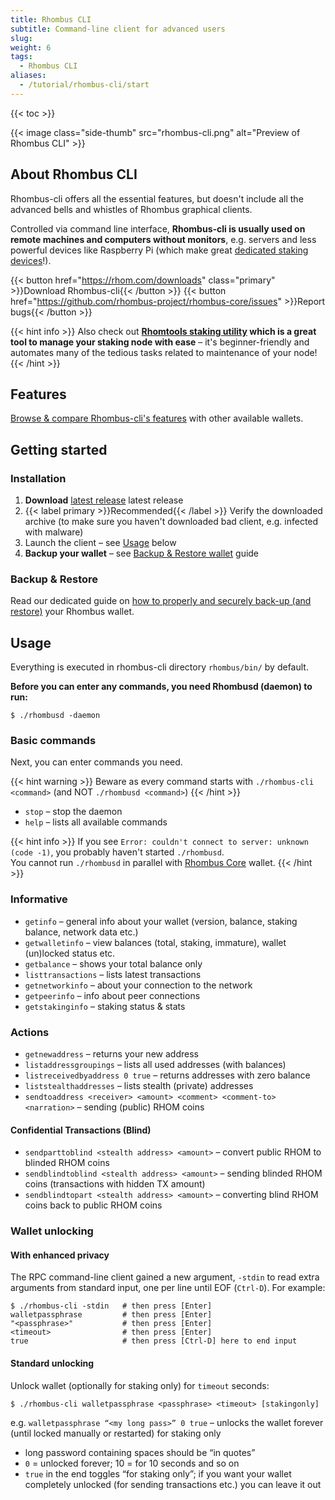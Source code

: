 ```yaml
---
title: Rhombus CLI
subtitle: Command-line client for advanced users
slug:
weight: 6
tags:
  - Rhombus CLI
aliases:
  - /tutorial/rhombus-cli/start
---
```


{{< toc >}}

{{< image class="side-thumb" src="rhombus-cli.png" alt="Preview of Rhombus CLI" >}}

## About Rhombus CLI

Rhombus-cli offers all the essential features, but doesn't include all the advanced bells and whistles of Rhombus graphical clients.

Controlled via command line interface, **Rhombus-cli is usually used on remote machines and computers without monitors**, e.g. servers and less powerful devices like Raspberry Pi (which make great [dedicated staking devices](/wiki/learn/staking/dedicated-devices/)!).


{{< button href="https://rhom.com/downloads" class="primary" >}}Download Rhombus-cli{{< /button >}}
{{< button href="https://github.com/rhombus-project/rhombus-core/issues" >}}Report bugs{{< /button >}}

{{< hint info >}}
Also check out **[Rhomtools staking utility](/wiki/learn/staking/rhomtools/) which is a great tool to manage your staking node with ease** – it's beginner-friendly and automates many of the tedious tasks related to maintenance of your node!
{{< /hint >}}


## Features

[Browse & compare Rhombus-cli's features](learn:wallets:#comparison) with other available wallets.


## Getting started

### Installation

  1. **Download** [latest release](https://rhom.com/downloads) latest release
  2. {{< label primary >}}Recommended{{< /label >}} Verify the downloaded archive (to make sure you haven't downloaded bad client, e.g. infected with malware)
  3. Launch the client – see [Usage](#usage) below
  4. **Backup your wallet** – see [Backup & Restore wallet](/wiki/tutorial/security/backup-restore-wallet/) guide


### Backup & Restore

Read our dedicated guide on [how to properly and securely back-up (and restore)](/wiki/tutorial/security/backup-restore-wallet/) your Rhombus wallet.


## Usage

Everything is executed in rhombus-cli directory `rhombus/bin/` by default.

**Before you can enter any commands, you need Rhombusd (daemon) to run:**

    $ ./rhombusd -daemon

### Basic commands

Next, you can enter commands you need.

{{< hint warning >}}
Beware as every command starts with `./rhombus-cli <command>` (and NOT `./rhombusd <command>`)
{{< /hint >}}

- `stop` – stop the daemon
- `help` – lists all available commands

{{< hint info >}}
If you see `Error: couldn't connect to server: unknown (code -1)`, you probably haven't started `./rhombusd`.\
You cannot run `./rhombusd` in parallel with [Rhombus Core](tutorial:rhombus-core:) wallet.
{{< /hint >}}

### Informative

- `getinfo` –  general info about your wallet (version, balance, staking balance, network data etc.)
- `getwalletinfo` –  view balances (total, staking, immature), wallet (un)locked status etc.
- `getbalance` –  shows your total balance only
- `listtransactions` –  lists latest transactions
- `getnetworkinfo` –  about your connection to the network
- `getpeerinfo` –  info about peer connections
- `getstakinginfo` –  staking status & stats

### Actions

- `getnewaddress` –  returns your new address
- `listaddressgroupings` –  lists all used addresses (with balances)
- `listreceivedbyaddress 0 true` –  returns addresses with zero balance
- `liststealthaddresses` –  lists stealth (private) addresses
- `sendtoaddress <receiver> <amount> <comment> <comment-to> <narration>` – sending (public) RHOM coins

#### Confidential Transactions (Blind)

- `sendparttoblind <stealth address> <amount>` – convert public RHOM to blinded RHOM coins
- `sendblindtoblind <stealth address> <amount>` – sending blinded RHOM coins (transactions with hidden TX amount)
- `sendblindtopart <stealth address> <amount>` – converting blind RHOM coins back to public RHOM coins

### Wallet unlocking

#### With enhanced privacy

The RPC command-line client gained a new argument, `-stdin` to read extra arguments from standard input, one per line until EOF (`Ctrl-D`). For example:

```
$ ./rhombus-cli -stdin   # then press [Enter]
walletpassphrase         # then press [Enter]
"<passphrase>"           # then press [Enter]
<timeout>                # then press [Enter]
true                     # then press [Ctrl-D] here to end input
```

#### Standard unlocking

Unlock wallet (optionally for staking only) for `timeout` seconds:

    $ ./rhombus-cli walletpassphrase <passphrase> <timeout> [stakingonly]

e.g. `walletpassphrase “<my long pass>” 0 true` – unlocks the wallet forever (until locked manually or restarted) for staking only

- long password containing spaces should be “in quotes”
- `0` = unlocked forever; 10 = for 10 seconds and so on
- `true` in the end toggles “for staking only”; if you want your wallet completely unlocked (for sending transactions etc.) you can leave it out